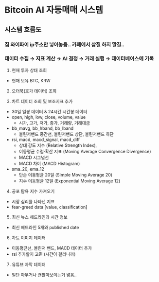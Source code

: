 # Bitcoin AI 자동매매 시스템

## 시스템 흐름도

### 집 와이파이 ip주소만 넣어놓음.. 카페에서 삽질 하지 말길..

### 데이터 수집 → 지표 계산 → AI 결정 → 거래 실행 → 데이터베이스에 기록

1. 현재 투자 상태 조회
- 현재 보유 BTC, KRW

2. 오더북(호가 데이터) 조회

3. 차트 데이터 조회 및 보조지표 추가
- 30일 일봉 데이터 & 24시간 시간봉 데이터
- open, high, low, close, volume, value
    - 시가, 고가, 저가, 종가, 거래량, 거래대금
- bb_mavg, bb_hband, bb_lband
    - 볼린저밴드 중간선, 볼린저밴드 상단, 볼린저밴드 하단
- rsi, macd, macd_signal, macd_diff
    - 상대 강도 지수 (Relative Strength Index), 
    - 이동평균 수렴·확산 지표 (Moving Average Convergence Divergence)
    - MACD 시그널선
    - MACD 차이 (MACD Histogram)
- sma_20, ema_12
    - 단순 이동평균 20일 (Simple Moving Average 20)
    - 지수 이동평균 12일 (Exponential Moving Average 12)

4. 공포 탐욕 지수 가져오기
- 시장 심리를 나타낸 지표
- fear-greed data [value, classification]

5. 최신 뉴스 헤드라인과 시간 정보
- 최신 헤드라인 5개와 published date

6. 차트 이미지 데이터
- 이동평균선, 볼린저 밴드, MACD 데이터 추가
- rsi 추가할지 고민 (시간이 걸리니까)

7. 유튜브 자막 데이터
- 일단 아무거나 괜찮아보이는거 넣음..